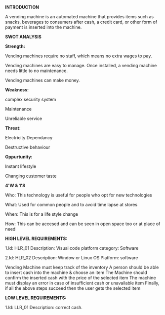**INTRODUCTION**

   A vending machine is an automated machine that provides items such as snacks, beverages to consumers
   after cash, a credit card, or other form of payment is inserted into the machine.
   
**SWOT ANALYSIS**

 **Strength:**
 
 Vending machines require no staff, which means no extra wages to pay.
 
 Vending machines are easy to manage. Once installed, a vending machine needs little to no maintenance.
 
 Vending machines can make money.
 
**Weakness:**

complex security system

Maintenance

Unreliable service

**Threat:**

Electricity Dependancy

Destructive behaviour

**Oppurtunity:**

Instant lifestyle

Changing customer taste


**4'W & 1'S**

Who: This technology is useful for people who opt for new technologies

What: Used for common people and to avoid time lapse at stores

When: This is for a life style change

How: This can be accesed and can be seen in open space too or at place of need

**HIGH LEVEL REQUIREMENTS:**

1.Id: HLR_01
  Description: Visual code platform
  category: Software

2.Id: HLR_02
  Description: Window or Linux OS
  Platform: software

Vending Machine must keep track of the inventory
A person should be able to insert cash into the machine & choose an item
The Machine should confirm the inserted cash with the price of the selected item
The machine must display an error in case of insufficient cash or unavailable item
Finally, if all the above steps succeed then the user gets the selected item

  
  **LOW LEVEL REQUIREMENTS:**
  
  1.Id: LLR_01
  Description: correct cash.
 









